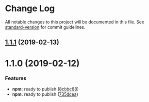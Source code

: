 # Change Log

All notable changes to this project will be documented in this file. See [standard-version](https://github.com/conventional-changelog/standard-version) for commit guidelines.

<a name="1.1.1"></a>
## [1.1.1](https://github.com/NaturesProphet/restart-rancher/compare/v1.1.0...v1.1.1) (2019-02-13)



<a name="1.1.0"></a>
# 1.1.0 (2019-02-12)


### Features

* **npm:** ready to publish ([8cbbc88](https://github.com/NaturesProphet/restart-rancher/commit/8cbbc88))
* **npm:** ready to publish ([735dcea](https://github.com/NaturesProphet/restart-rancher/commit/735dcea))
